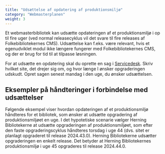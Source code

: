 ```yaml
---
title: "Udsættelse af opdatering af produktionsmiljø"
category: "Webmasterplanen"
weight: 3
---
```


Et webmasterbibliotek kan udsætte opdateringen af et produktionsmiljø i op til fire uger (ved normal releasecyklus vil det svare til fire releases af Folkebibliotekernes CMS). Udsættelse kan f.eks. være relevant, hvis et egenudviklet modul ikke længere fungerer med
Folkebibliotekernes CMS, og der er brug for tid til at tilpasse løsningen.

For at udsætte en opdatering skal du oprette en sag i [Servicedesk](https://detdigitalefolkebibliotek.atlassian.net/servicedesk/customer/portals). Skriv hvilket site, det drejer sig om, og hvor længe I ønsker opgraderingen udskudt. Opret sagen senest mandag i den uge, du ønsker udsættelsen.

## Eksempler på håndteringer i forbindelse med udsættelser
Følgende eksempel viser hvordan opdateringen af et produktionsmiljø håndteres for et bibliotek, som ønsker at udsætte opgradering af produktionsmiljøet en uge. I det hypotetiske scenarie vælger Herning Bibliotekerne at udsætte opgraderingen af produktionsmiljøet, som
efter den faste opgraderingscyklus håndteres torsdag i uge 44 (dvs. sitet er planlagt opgraderet til release 2024.43.0). Herning Bibliotekerne udsætter opgraderingen en enkelt release. Det betyder at Herning Bibliotekernes produktionsmiljø i uge 45 opgraderes til
release 2024.44.0.